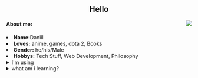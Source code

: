<body>
<br>
 <br>
<!-- <img src="https://i.imgur.com/jx17oHT.gif"> -->
<div>
<h2 align="center"> Hello </h2>
<img src="https://64.media.tumblr.com/e1be22be95515be89bd9e2dfe57ee50e/tumblr_mt73fsIRe91qiz0hvo1_500.gif" align="right">
 <h4>About me:</h4>
<li>
 <b>Name:</b>Daniil</li>
<li>
<b>Loves:</b> anime, games, dota 2, Books
</li>
<li>
<b>Gender:</b> he/his/Male
</li>
<li>
<b>Hobbys:</b> Tech Stuff, Web Development, Philosophy
</li>
<details>
 <summary>I'm using</summary>
  <p align="left">
  <summary><p>Python</p></summary>
  <summary><p>Django</p></summary>
  <summary><p>Sqlalchemy</p></summary>
  <summary><p>Numpy</p></summary>
  <summary><p>Aiogram</p></summary>
  <summary><p>Redis</p></summary>
  <summary><p>Mongodb</p></summary>
  <summary><p>MySQL</p></summary>
  <summary><p>PostgreSQL</p></summary>
 </p>
<br><br><br>
</details>
 <details>
  <summary>what am i learning?</summary>
  <p align="left">
  <summary><p>Python</p></summary>
  <summary><p>FastAPI</p></summary>
  <summary><p>Datascience</p></summary>
   <summary><p>C</p></summary>
 </p>
</div>
<div>
